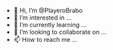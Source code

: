 - 👋 Hi, I’m @PlayeroBrabo
- 👀 I’m interested in ...
- 🌱 I’m currently learning ...
- 💞️ I’m looking to collaborate on ...
- 📫 How to reach me ...

<!---
PlayeroBrabo/PlayeroBrabo is a ✨ special ✨ repository because its `README.md` (this file) appears on your GitHub profile.
You can click the Preview link to take a look at your changes.
--->
